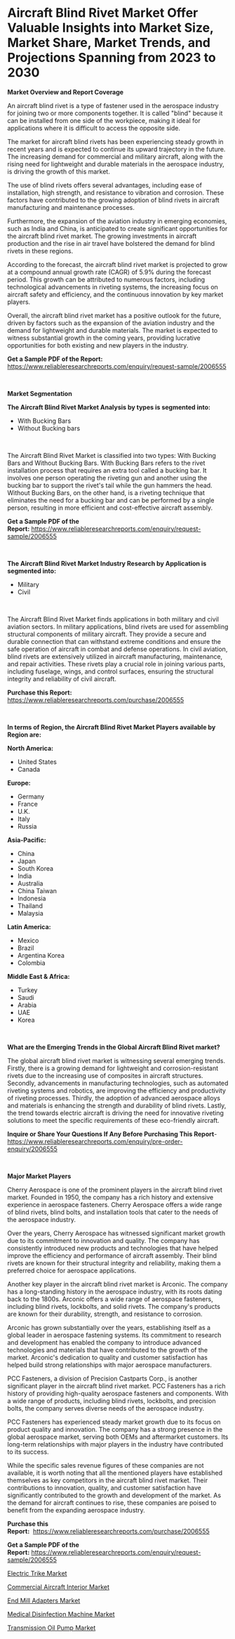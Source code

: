 <p><h1>Aircraft Blind Rivet Market Offer Valuable Insights into Market Size, Market Share, Market Trends, and Projections Spanning from 2023 to 2030</h1></p><p><strong>Market Overview and Report Coverage</strong></p>
<p><p>An aircraft blind rivet is a type of fastener used in the aerospace industry for joining two or more components together. It is called "blind" because it can be installed from one side of the workpiece, making it ideal for applications where it is difficult to access the opposite side.</p><p>The market for aircraft blind rivets has been experiencing steady growth in recent years and is expected to continue its upward trajectory in the future. The increasing demand for commercial and military aircraft, along with the rising need for lightweight and durable materials in the aerospace industry, is driving the growth of this market.</p><p>The use of blind rivets offers several advantages, including ease of installation, high strength, and resistance to vibration and corrosion. These factors have contributed to the growing adoption of blind rivets in aircraft manufacturing and maintenance processes.</p><p>Furthermore, the expansion of the aviation industry in emerging economies, such as India and China, is anticipated to create significant opportunities for the aircraft blind rivet market. The growing investments in aircraft production and the rise in air travel have bolstered the demand for blind rivets in these regions.</p><p>According to the forecast, the aircraft blind rivet market is projected to grow at a compound annual growth rate (CAGR) of 5.9% during the forecast period. This growth can be attributed to numerous factors, including technological advancements in riveting systems, the increasing focus on aircraft safety and efficiency, and the continuous innovation by key market players.</p><p>Overall, the aircraft blind rivet market has a positive outlook for the future, driven by factors such as the expansion of the aviation industry and the demand for lightweight and durable materials. The market is expected to witness substantial growth in the coming years, providing lucrative opportunities for both existing and new players in the industry.</p></p>
<p><strong>Get a Sample PDF of the Report:</strong> <a href="https://www.reliableresearchreports.com/enquiry/request-sample/2006555">https://www.reliableresearchreports.com/enquiry/request-sample/2006555</a></p>
<p>&nbsp;</p>
<p><strong>Market Segmentation</strong></p>
<p><strong>The Aircraft Blind Rivet Market Analysis by types is segmented into:</strong></p>
<p><ul><li>With Bucking Bars</li><li>Without Bucking bars</li></ul></p>
<p>&nbsp;</p>
<p><p>The Aircraft Blind Rivet Market is classified into two types: With Bucking Bars and Without Bucking Bars. With Bucking Bars refers to the rivet installation process that requires an extra tool called a bucking bar. It involves one person operating the riveting gun and another using the bucking bar to support the rivet's tail while the gun hammers the head. Without Bucking Bars, on the other hand, is a riveting technique that eliminates the need for a bucking bar and can be performed by a single person, resulting in more efficient and cost-effective aircraft assembly.</p></p>
<p><strong>Get a Sample PDF of the Report:</strong>&nbsp;<a href="https://www.reliableresearchreports.com/enquiry/request-sample/2006555">https://www.reliableresearchreports.com/enquiry/request-sample/2006555</a></p>
<p>&nbsp;</p>
<p><strong>The Aircraft Blind Rivet Market Industry Research by Application is segmented into:</strong></p>
<p><ul><li>Military</li><li>Civil</li></ul></p>
<p>&nbsp;</p>
<p><p>The Aircraft Blind Rivet Market finds applications in both military and civil aviation sectors. In military applications, blind rivets are used for assembling structural components of military aircraft. They provide a secure and durable connection that can withstand extreme conditions and ensure the safe operation of aircraft in combat and defense operations. In civil aviation, blind rivets are extensively utilized in aircraft manufacturing, maintenance, and repair activities. These rivets play a crucial role in joining various parts, including fuselage, wings, and control surfaces, ensuring the structural integrity and reliability of civil aircraft.</p></p>
<p><strong>Purchase this Report:</strong>&nbsp; <a href="https://www.reliableresearchreports.com/purchase/2006555">https://www.reliableresearchreports.com/purchase/2006555</a></p>
<p>&nbsp;</p>
<p><strong>In terms of Region, the Aircraft Blind Rivet Market Players available by Region are:</strong></p>
<p>
    <p> <strong> North America: </strong>
        <ul>
            <li>United States</li>
            <li>Canada</li>
        </ul>
        </p> 
    <p> <strong> Europe: </strong>
        <ul>
            <li>Germany</li>
            <li>France</li>
            <li>U.K.</li>
            <li>Italy</li>
            <li>Russia</li>
        </ul>
        </p> 
    <p> <strong> Asia-Pacific: </strong>
        <ul>
            <li>China</li>
            <li>Japan</li>
            <li>South Korea</li>
            <li>India</li>
            <li>Australia</li>
            <li>China Taiwan</li>
            <li>Indonesia</li>
            <li>Thailand</li>
            <li>Malaysia</li>
        </ul>
        </p> 
    <p> <strong> Latin America: </strong>
        <ul>
            <li>Mexico</li>
            <li>Brazil</li>
            <li>Argentina Korea</li>
            <li>Colombia</li>
        </ul>
        </p> 
    <p> <strong> Middle East & Africa: </strong>
        <ul>
            <li>Turkey</li>
            <li>Saudi</li>
            <li>Arabia</li>
            <li>UAE</li>
            <li>Korea</li>
        </ul>
    </p>
    </p>
<p>&nbsp;</p>
<p><strong>What are the Emerging Trends in the Global Aircraft Blind Rivet market?</strong></p>
<p><p>The global aircraft blind rivet market is witnessing several emerging trends. Firstly, there is a growing demand for lightweight and corrosion-resistant rivets due to the increasing use of composites in aircraft structures. Secondly, advancements in manufacturing technologies, such as automated riveting systems and robotics, are improving the efficiency and productivity of riveting processes. Thirdly, the adoption of advanced aerospace alloys and materials is enhancing the strength and durability of blind rivets. Lastly, the trend towards electric aircraft is driving the need for innovative riveting solutions to meet the specific requirements of these eco-friendly aircraft.</p></p>
<p><strong>Inquire or Share Your Questions If Any Before Purchasing This Report</strong>- <a href="https://www.reliableresearchreports.com/enquiry/pre-order-enquiry/2006555">https://www.reliableresearchreports.com/enquiry/pre-order-enquiry/2006555</a></p>
<p>&nbsp;</p>
<p><strong>Major Market Players</strong></p>
<p><p>Cherry Aerospace is one of the prominent players in the aircraft blind rivet market. Founded in 1950, the company has a rich history and extensive experience in aerospace fasteners. Cherry Aerospace offers a wide range of blind rivets, blind bolts, and installation tools that cater to the needs of the aerospace industry.</p><p>Over the years, Cherry Aerospace has witnessed significant market growth due to its commitment to innovation and quality. The company has consistently introduced new products and technologies that have helped improve the efficiency and performance of aircraft assembly. Their blind rivets are known for their structural integrity and reliability, making them a preferred choice for aerospace applications.</p><p>Another key player in the aircraft blind rivet market is Arconic. The company has a long-standing history in the aerospace industry, with its roots dating back to the 1800s. Arconic offers a wide range of aerospace fasteners, including blind rivets, lockbolts, and solid rivets. The company's products are known for their durability, strength, and resistance to corrosion.</p><p>Arconic has grown substantially over the years, establishing itself as a global leader in aerospace fastening systems. Its commitment to research and development has enabled the company to introduce advanced technologies and materials that have contributed to the growth of the market. Arconic's dedication to quality and customer satisfaction has helped build strong relationships with major aerospace manufacturers.</p><p>PCC Fasteners, a division of Precision Castparts Corp., is another significant player in the aircraft blind rivet market. PCC Fasteners has a rich history of providing high-quality aerospace fasteners and components. With a wide range of products, including blind rivets, lockbolts, and precision bolts, the company serves diverse needs of the aerospace industry.</p><p>PCC Fasteners has experienced steady market growth due to its focus on product quality and innovation. The company has a strong presence in the global aerospace market, serving both OEMs and aftermarket customers. Its long-term relationships with major players in the industry have contributed to its success.</p><p>While the specific sales revenue figures of these companies are not available, it is worth noting that all the mentioned players have established themselves as key competitors in the aircraft blind rivet market. Their contributions to innovation, quality, and customer satisfaction have significantly contributed to the growth and development of the market. As the demand for aircraft continues to rise, these companies are poised to benefit from the expanding aerospace industry.</p></p>
<p><strong>Purchase this Report:</strong>&nbsp;&nbsp;<a href="https://www.reliableresearchreports.com/purchase/2006555">https://www.reliableresearchreports.com/purchase/2006555</a></p>
<p></p>
<p><strong>Get a Sample PDF of the Report:</strong>&nbsp;<a href="https://www.reliableresearchreports.com/enquiry/request-sample/2006555">https://www.reliableresearchreports.com/enquiry/request-sample/2006555</a></p>
<p><p><a href="https://github.com/ChiragRp1/Market-Research-Report-List-1/blob/main/electric-trike-market.md">Electric Trike Market</a></p><p><a href="https://medium.com/@robbleannon/commercial-aircraft-interior-market-size-reveals-the-best-marketing-channels-in-global-industry-9b53af005d6e">Commercial Aircraft Interior Market</a></p><p><a href="https://medium.com/@adellalesch/end-mill-adapters-market-the-key-to-successful-business-strategy-forecast-till-2030-73b95297ace4">End Mill Adapters Market</a></p><p><a href="https://www.linkedin.com/pulse/medical-disinfection-machine-market-research-report-unlocks-icidf/">Medical Disinfection Machine Market</a></p><p><a href="https://github.com/BryceTownsendr/Market-Research-Report-List-2/blob/main/transmission-oil-pump-market.md">Transmission Oil Pump Market</a></p></p>